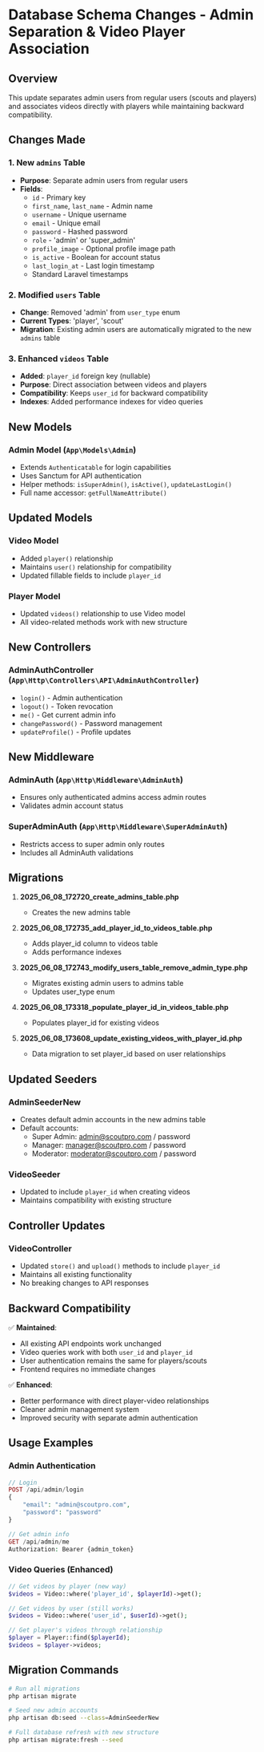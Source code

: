 # Database Schema Changes - Admin Separation & Video Player Association

## Overview
This update separates admin users from regular users (scouts and players) and associates videos directly with players while maintaining backward compatibility.

## Changes Made

### 1. New `admins` Table
- **Purpose**: Separate admin users from regular users
- **Fields**:
  - `id` - Primary key
  - `first_name`, `last_name` - Admin name
  - `username` - Unique username
  - `email` - Unique email
  - `password` - Hashed password
  - `role` - 'admin' or 'super_admin'
  - `profile_image` - Optional profile image path
  - `is_active` - Boolean for account status
  - `last_login_at` - Last login timestamp
  - Standard Laravel timestamps

### 2. Modified `users` Table
- **Change**: Removed 'admin' from `user_type` enum
- **Current Types**: 'player', 'scout'
- **Migration**: Existing admin users are automatically migrated to the new `admins` table

### 3. Enhanced `videos` Table
- **Added**: `player_id` foreign key (nullable)
- **Purpose**: Direct association between videos and players
- **Compatibility**: Keeps `user_id` for backward compatibility
- **Indexes**: Added performance indexes for video queries

## New Models

### Admin Model (`App\Models\Admin`)
- Extends `Authenticatable` for login capabilities
- Uses Sanctum for API authentication
- Helper methods: `isSuperAdmin()`, `isActive()`, `updateLastLogin()`
- Full name accessor: `getFullNameAttribute()`

## Updated Models

### Video Model
- Added `player()` relationship
- Maintains `user()` relationship for compatibility
- Updated fillable fields to include `player_id`

### Player Model
- Updated `videos()` relationship to use Video model
- All video-related methods work with new structure

## New Controllers

### AdminAuthController (`App\Http\Controllers\API\AdminAuthController`)
- `login()` - Admin authentication
- `logout()` - Token revocation
- `me()` - Get current admin info
- `changePassword()` - Password management
- `updateProfile()` - Profile updates

## New Middleware

### AdminAuth (`App\Http\Middleware\AdminAuth`)
- Ensures only authenticated admins access admin routes
- Validates admin account status

### SuperAdminAuth (`App\Http\Middleware\SuperAdminAuth`)
- Restricts access to super admin only routes
- Includes all AdminAuth validations

## Migrations

1. **2025_06_08_172720_create_admins_table.php**
   - Creates the new admins table

2. **2025_06_08_172735_add_player_id_to_videos_table.php**
   - Adds player_id column to videos table
   - Adds performance indexes

3. **2025_06_08_172743_modify_users_table_remove_admin_type.php**
   - Migrates existing admin users to admins table
   - Updates user_type enum

4. **2025_06_08_173318_populate_player_id_in_videos_table.php**
   - Populates player_id for existing videos

5. **2025_06_08_173608_update_existing_videos_with_player_id.php**
   - Data migration to set player_id based on user relationships

## Updated Seeders

### AdminSeederNew
- Creates default admin accounts in the new admins table
- Default accounts:
  - Super Admin: admin@scoutpro.com / password
  - Manager: manager@scoutpro.com / password
  - Moderator: moderator@scoutpro.com / password

### VideoSeeder
- Updated to include `player_id` when creating videos
- Maintains compatibility with existing structure

## Controller Updates

### VideoController
- Updated `store()` and `upload()` methods to include `player_id`
- Maintains all existing functionality
- No breaking changes to API responses

## Backward Compatibility

✅ **Maintained**:
- All existing API endpoints work unchanged
- Video queries work with both `user_id` and `player_id`
- User authentication remains the same for players/scouts
- Frontend requires no immediate changes

✅ **Enhanced**:
- Better performance with direct player-video relationships
- Cleaner admin management system
- Improved security with separate admin authentication

## Usage Examples

### Admin Authentication
```php
// Login
POST /api/admin/login
{
    "email": "admin@scoutpro.com",
    "password": "password"
}

// Get admin info
GET /api/admin/me
Authorization: Bearer {admin_token}
```

### Video Queries (Enhanced)
```php
// Get videos by player (new way)
$videos = Video::where('player_id', $playerId)->get();

// Get videos by user (still works)
$videos = Video::where('user_id', $userId)->get();

// Get player's videos through relationship
$player = Player::find($playerId);
$videos = $player->videos;
```

## Migration Commands

```bash
# Run all migrations
php artisan migrate

# Seed new admin accounts
php artisan db:seed --class=AdminSeederNew

# Full database refresh with new structure
php artisan migrate:fresh --seed
``` 
